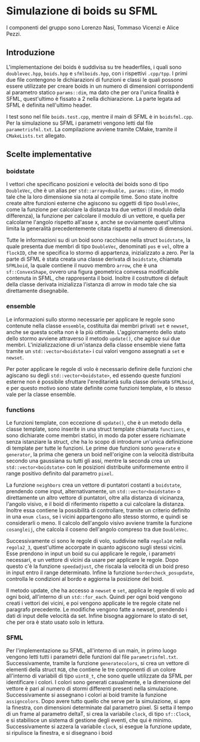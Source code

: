 # Simulazione di boids su SFML

I componenti del gruppo sono Lorenzo Nasi, Tommaso Vicenzi e Alice Pezzi.

## Introduzione

L'implementazione dei boids è suddivisa su tre headerfiles, i quali sono `doublevec.hpp`, `boids.hpp` e `sfmlboids.hpp`, con i rispettivi `.cpp/tpp`.
I primi due file contengono le dichiarazioni di funzioni e classi le quali possono essere utilizzate per creare boids in un numero di dimensioni corrispondenti al parametro statico `params::dim`, ma dato che per ora l'unica finalità è SFML, quest'ultimo è fissato a 2 nella dichiarazione. La parte legata ad SFML è definita nell'ultimo header.

I test sono nel file `boids.test.cpp`, mentre il main di SFML è in `boidsfml.cpp`. Per la simulazione su SFML i parametri vengono letti dal file `parametrisfml.txt`. La compilazione avviene tramite CMake, tramite il `CMakeLists.txt` allegato.

## Scelte implementative 

### boidstate

I vettori che specificano posizioni e velocità dei boids sono di tipo `DoubleVec`, che è un alias per `std::array<double, params::dim>`, in modo tale che la loro dimensione sia nota al compile time. Sono state inoltre create altre funzioni esterne che agiscono su oggetti di tipo `DoubleVec`, come la funzione per calcolare la distanza tra due vettori (il modulo della differenza), la funzione per calcolare il modulo di un vettore, e quella per calcolarne l'angolo rispetto all'asse x, anche se ovviamente quest'ultima limita la generalità precedentemente citata rispetto al numero di dimensioni.

Tutte le informazioni su di un boid sono racchiuse nella struct `boidstate`, la quale presenta due membri di tipo `DoubleVec`, denominati `pos` e `vel`, oltre a `flockID`, che ne specifica lo stormo di appartenza, inizializzato a zero. Per la parte di SFML è stata creata una classe derivata di `boidstate`, chiamata `SFMLboid`, la quale contiene il nuovo membro `arrow`, che è una `sf::ConvexShape`, ovvero una figura geometrica convessa modificabile contenuta in SFML, che rappresenta il boid. 
Inoltre il costruttore di default della classe derivata inizializza l'istanza di arrow in modo tale che sia direttamente disegnabile.

### ensemble

Le informazioni sullo stormo necessarie per applicare le regole sono contenute nella classe `ensemble`, costituita dai membri privati `set` e `newset`, anche se questa scelta non è la più ottimale. L'aggiornamento dello stato dello stormo avviene attraverso il metodo `update()`, che agisce sui due membri. L'inizializzazione di un'istanza della classe ensemble viene fatta tramite un `std::vector<boidstate>` i cui valori vengono assegnati a `set` e `newset`.

Per poter applicare le regole di volo è necessario definire delle funzioni che agiscano su degli `std::vector<boidstate>`, ed essendo queste funzioni esterne non è possibile sfruttare l'ereditarietà sulla classe derivata `SFMLboid`, e per questo motivo sono state definite come funzioni template, e lo stesso vale per la classe ensemble.

### functions

Le funzioni template, con eccezione di `update()`, che è un metodo della classe template, sono inserite in una struct template chiamata `functions`, e sono dichiarate come membri statici, in modo da poter essere richiamate senza istanziare la struct, che ha lo scopo di introdurre un'unica definizione di template per tutte le funzioni.
Le prime due funzioni sono `generate` e `generator`, la prima che genera un boid nell'origine con la velocità distribuita secondo una gaussiana su tutti gli assi, mentre la seconda crea un `std::vector<boidstate>` con le posizioni distribuite uniformemente entro il range positivo definito dal parametro `pixel`. 

La funzione `neighbors` crea un vettore di puntatori costanti a `boidstate`, prendendo come input, alternativamente, un `std::vector<boidstate>` o direttamente un altro vettore di puntatori, oltre alla distanza di vicinanza, l'angolo visivo, e il boid di riferimento rispetto a cui calcolare la distanza. Inoltre essa contiene la possibilità di controllare, tramite un criterio definito in una `enum class`, se i vicini appartengono allo stesso stormo, e quindi se considerarli o meno. Il calcolo dell'angolo visivo avviene tramite la funzione `cosangleij`, che calcola il coseno dell'angolo compreso tra due `DoubleVec`.

Successivamente ci sono le regole di volo, suddivise nella `regola1`e nella `regola2_3`, quest'ultime accorpate in quanto agiscono sugli stessi vicini. Esse prendono in input un boid su cui applicare le regole, i parametri necessari, e un vettore di vicini da usare per applicare le regole. 
Dopo questo c'è la funzione `speedadjust`, che riscala la velocità di un boid preso in input entro il range determinato.
Infine la funzione `bordercheck_posupdate`, controlla le condizioni al bordo e aggiorna la posizione del boid.

Il metodo update, che ha accesso a `newset` e `set`, applica le regole di volo ad ogni boid, all'interno di un `std::for_each`. Quindi per ogni boid vengono creati i vettori dei vicini, e poi vengono applicate le tre regole citate nel paragrafo precedente. Le modifiche vengono fatte a newset, prendendo i dati di input delle velocità da set. Infine bisogna aggiornare lo stato di set, che per ora è stato usato solo in lettura.

### SFML

Per l'implementazione su SFML, all'interno di un main, in primo luogo vengono letti tutti i parametri delle funzioni dal file `parametrisfml.txt`. Successivamente, tramite la funzione `generatecolors`, si crea un vettore di elementi della struct `RGB`, che contiene le tre componenti di un colore all'interno di variabili di tipo `uint8_t`, che sono quelle utilizzate da SFML per identificare i colori. I colori sono generati casualmente, e la dimensione del vettore è pari al numero di stormi differenti presenti nella simulazione. Successivamente si assegnano i colori ai boid tramite la funzione `assigncolors`. 
Dopo avere tutto quello che serve per la simulazione, si apre la finestra, con dimensioni determinate dal parametro pixel. Si setta il tempo di un frame al parametro deltaT, si crea la variabile `clock`, di tipo `sf::Clock`, e si stabilisce un sistema di gestione degli eventi, che qui è minimo. Successivamente si azzera la variabile `clock`, si esegue la funzione update, si ripulisce la finestra, e si disegnano i boid